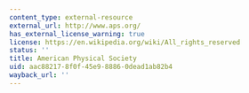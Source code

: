 ```yaml
---
content_type: external-resource
external_url: http://www.aps.org/
has_external_license_warning: true
license: https://en.wikipedia.org/wiki/All_rights_reserved
status: ''
title: American Physical Society
uid: aac88217-8f0f-45e9-8886-0dead1ab82b4
wayback_url: ''
---
```


